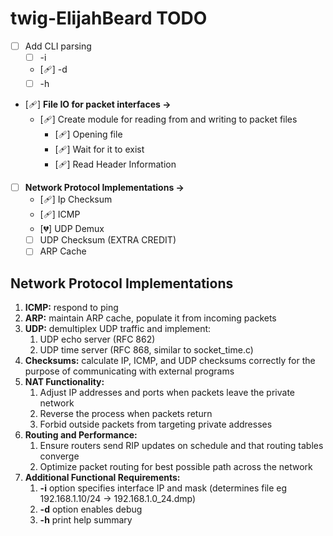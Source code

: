 # twig-ElijahBeard TODO
- [ ]  Add CLI parsing
    - [ ] -i
    - [🩹] -d
    - [ ] -h
- [🩹]  **File IO for packet interfaces →**
    - [🩹]  Create module for reading from and writing to packet files
        - [🩹]  Opening file
        - [🩹]  Wait for it to exist
        - [🩹]  Read Header Information
- [ ]  **Network Protocol Implementations →**
    - [🩹] Ip Checksum
    - [🩹] ICMP
    - [💔] UDP Demux
    - [ ] UDP Checksum (EXTRA CREDIT)
    - [ ] ARP Cache

## Network Protocol Implementations

1. **ICMP:** respond to ping
2. **ARP:** maintain ARP cache, populate it from incoming packets
3. **UDP:** demultiplex UDP traffic and implement:
    1. UDP echo server (RFC 862)
    2. UDP time server (RFC 868, similar to socket_time.c)
4. **Checksums:** calculate IP, ICMP, and UDP checksums correctly for the purpose of communicating with external programs
5. **NAT Functionality:**
    1. Adjust IP addresses and ports when packets leave the private network
    2. Reverse the process when packets return
    3. Forbid outside packets from targeting private addresses
6. **Routing and Performance:**
    1. Ensure routers send RIP updates on schedule and that routing tables converge
    2. Optimize packet routing for best possible path across the network
7. **Additional Functional Requirements:**
    1. **-i** option specifies interface IP and mask (determines file eg 192.168.1.10/24 → 192.168.1.0_24.dmp)
    2. **-d** option enables debug
    3. **-h** print help summary